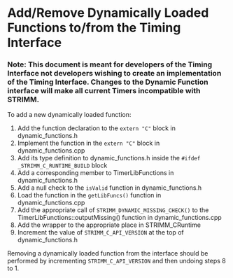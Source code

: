 # Add/Remove Dynamically Loaded Functions to/from the Timing Interface

### Note: This document is meant for developers of the Timing Interface not developers wishing to create an implementation of the Timing Interface. Changes to the Dynamic Function interface will make all current Timers **incompatible** with STRIMM.

To add a new dynamically loaded function:

1. Add the function declaration to the `extern "C"` block in dynamic_functions.h
2. Implement the function in the `extern "C"` block in dynamic_functions.cpp
3. Add its type definition to dynamic_functions.h inside the `#ifdef _STRIMM_C_RUNTIME_BUILD` block
4. Add a corresponding member to TimerLibFunctions in dynamic_functions.h
5. Add a null check to the `isValid` function in dynamic_functions.h
6. Load the function in the `getLibFuncs()` function in dynamic_functions.cpp
7. Add the appropriate call of `STRIMM_DYNAMIC_MISSING_CHECK()` to the TimerLibFunctions::outputMissing() function in dynamic_functions.cpp
8. Add the wrapper to the appropriate place in STRIMM_CRuntime
9. Increment the value of `STRIMM_C_API_VERSION` at the top of dynamic_functions.h

Removing a dynamically loaded function from the interface should be performed by incrementing `STRIMM_C_API_VERSION` and then undoing steps 8 to 1.
